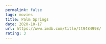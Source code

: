 ```yaml
---
permalink: false
tags: movies
title: Palm Springs
date: 2020-10-17
url: https://www.imdb.com/title/tt9484998/
rating: 3
---
```

